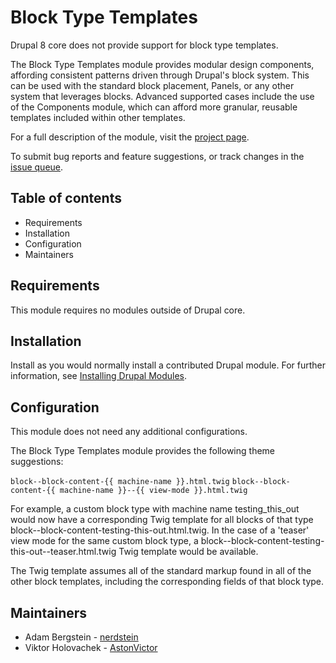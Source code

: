 # Block Type Templates

Drupal 8 core does not provide support for block type templates.

The Block Type Templates module provides modular design components, affording
consistent patterns driven through Drupal's block system. This can be used with
the standard block placement, Panels, or any other system that leverages blocks.
Advanced supported cases include the use of the Components module, which can
afford more granular, reusable templates included within other templates.

For a full description of the module, visit the
[project page](https://www.drupal.org/project/block_type_templates).

To submit bug reports and feature suggestions, or track changes in the
[issue queue](https://www.drupal.org/project/issues/block_type_templates).


## Table of contents

- Requirements
- Installation
- Configuration
- Maintainers


## Requirements

This module requires no modules outside of Drupal core.


## Installation

Install as you would normally install a contributed Drupal module. For further
information, see
[Installing Drupal Modules](https://www.drupal.org/docs/extending-drupal/installing-drupal-modules).


## Configuration

This module does not need any additional configurations.

The Block Type Templates module provides the following theme suggestions:

```block--block-content-{{ machine-name }}.html.twig```
```block--block-content-{{ machine-name }}--{{ view-mode }}.html.twig```

For example, a custom block type with machine name testing_this_out would now
have a corresponding Twig template for all blocks of that type
block--block-content-testing-this-out.html.twig. In the case of a 'teaser' view mode for
the same custom block type, a block--block-content-testing-this-out--teaser.html.twig
Twig template would be available.

The Twig template assumes all of the standard markup found in all of the other
block templates, including the corresponding fields of that block type.


## Maintainers

- Adam Bergstein - [nerdstein](https://www.drupal.org/u/nerdstein)
- Viktor Holovachek - [AstonVictor](https://www.drupal.org/u/astonvictor)
